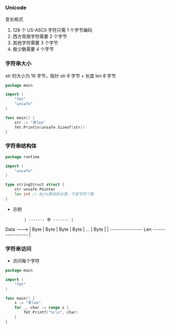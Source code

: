 ### Unicode

变长格式

1. 128 个 US-ASCII 字符只需 1 个字节编码
2. 西方常用字符需要 2 个字节
3. 其他字符需要 3 个字节
4. 极少数需要 4 个字节


### 字符串大小

str 的大小为 16 字节，指针 str 8 字节 + 长度 len 8 字节

```go
package main

import (
	"fmt"
	"unsafe"
)

func main() {
	str := "李lee"
    fmt.Println(unsafe.Sizeof(str))
}
```


### 字符串结构体

```go
package runtime

import (
	"unsafe"
)

type stringStruct struct {
	str unsafe.Pointer
	len int // Byte数组的长度，不是字符个数
}
```

* 示例

           | ------- 李 ------- |
Data --->  | Byte | Byte | Byte | Byte | ... | Byte |
           | ---------------- Len ----------------- |


### 字符串访问

* 访问每个字符

```go
package main

import (
	"fmt"
)

func main() {
	s := "李lee"
	for _, char := range s {
		fmt.Printf("%c\n", char)
	}
}
```
